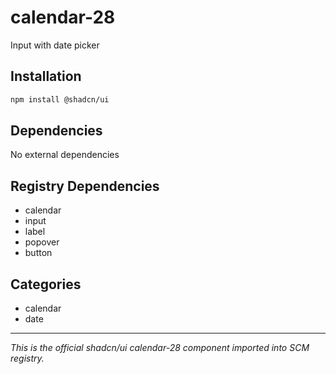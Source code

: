 # calendar-28

Input with date picker

## Installation

```bash
npm install @shadcn/ui
```

## Dependencies

No external dependencies

## Registry Dependencies

- calendar
- input
- label
- popover
- button

## Categories

- calendar
- date

---

*This is the official shadcn/ui calendar-28 component imported into SCM registry.*
